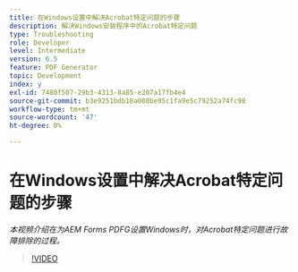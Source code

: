 ```yaml
---
title: 在Windows设置中解决Acrobat特定问题的步骤
description: 解决Windows安装程序中的Acrobat特定问题
type: Troubleshooting
role: Developer
level: Intermediate
version: 6.5
feature: PDF Generator
topic: Development
index: y
exl-id: 7480f507-29b3-4313-8a85-e207a17fb4e4
source-git-commit: b3e9251bdb18a008be95c1fa9e5c79252a74fc98
workflow-type: tm+mt
source-wordcount: '47'
ht-degree: 0%

---
```


# 在Windows设置中解决Acrobat特定问题的步骤

*本视频介绍在为AEM Forms PDFG设置Windows时，对Acrobat特定问题进行故障排除的过程。*

>[!VIDEO](https://video.tv.adobe.com/v/335480?quality=12&learn=on)
